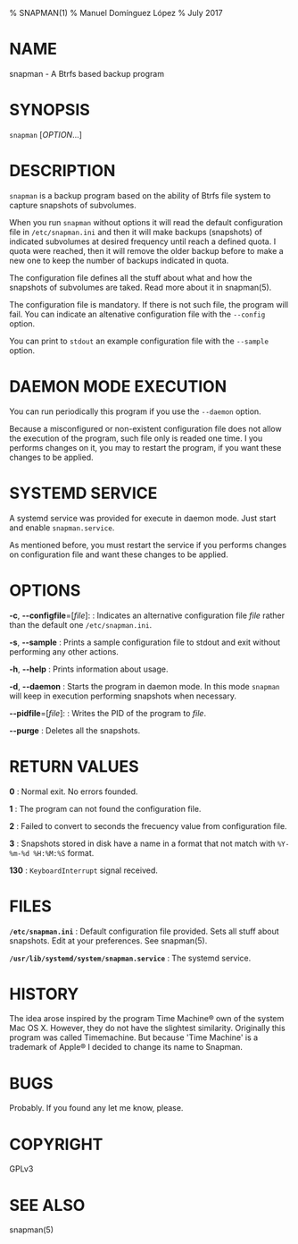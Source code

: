 % SNAPMAN(1)
% Manuel Domínguez López
% July 2017

# NAME

snapman - A Btrfs based backup program

# SYNOPSIS

`snapman` [*OPTION*...]

# DESCRIPTION

`snapman` is a backup program based on the ability of Btrfs file system to 
capture snapshots of subvolumes.

When you run `snapman` without options it will read the default 
configuration file in `/etc/snapman.ini` and then it will make 
backups (snapshots) of indicated subvolumes at desired frequency until
reach a defined quota. I quota were reached, then it will remove the older
backup before to make a new one to keep the number of backups indicated in
quota.

The configuration file defines all the stuff about what and how the 
snapshots of subvolumes are taked. Read more about it in snapman(5).

The configuration file is mandatory. If there is not such file, the 
program will fail. You can indicate an altenative configuration file
with the `--config` option.

You can print to `stdout` an example configuration file with the 
`--sample` option.

# DAEMON MODE EXECUTION

You can run periodically this program if you use the `--daemon` option.

Because a misconfigured or non-existent configuration file does not allow the execution of the program, such file only is readed one time. I you performs changes on it, you may to restart the program, if you want these changes to be applied.

# SYSTEMD SERVICE

A systemd service was provided for execute in daemon mode. Just start and enable `snapman.service`.

As mentioned before, you must restart the service if you performs changes on configuration file and want these changes to be applied.

# OPTIONS

**-c**, **--configfile**=[*file*]:
:    Indicates an alternative configuration file *file* rather than the default one `/etc/snapman.ini`.

**-s**, **--sample**
:    Prints a sample configuration file to stdout and exit without performing any other actions.

**-h**, **--help**
:    Prints information about usage.

**-d**, **--daemon**
:    Starts the program in daemon mode. In this mode `snapman` will keep in execution performing snapshots when necessary.
    
**--pidfile**=[*file*]:
:    Writes the PID of the program to *file*.

**--purge**
:    Deletes all the snapshots.



# RETURN VALUES

**0**
:    Normal exit. No errors founded.
    
**1**
:    The program can not found the configuration file.
    
**2**
:    Failed to convert to seconds the frecuency value from configuration file.
    
**3**
:    Snapshots stored in disk have a name in a format that not match with `%Y-%m-%d %H:%M:%S` format.

**130**
:    `KeyboardInterrupt` signal received.
    
# FILES

**`/etc/snapman.ini`**
:    Default configuration file provided. Sets all stuff about snapshots. Edit at your preferences. See snapman(5).
    
**`/usr/lib/systemd/system/snapman.service`**
:    The systemd service.


# HISTORY

The idea arose inspired by the program Time Machine® own of the system Mac OS X. However, they do not have the slightest similarity. Originally this program was called Timemachine. But because 'Time Machine' is a trademark of Apple® I decided to change its name to Snapman.

# BUGS

Probably. If you found any let me know, please.


# COPYRIGHT

GPLv3


# SEE ALSO

snapman(5)

